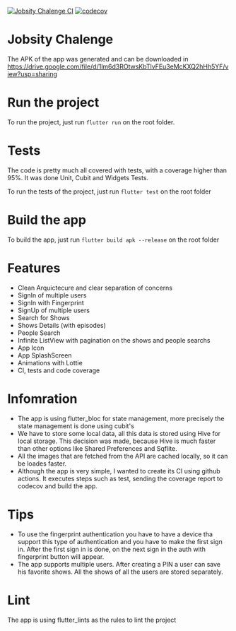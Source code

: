 [![Jobsity Chalenge CI](https://github.com/rodrigobastosv/jobsity_chalenge/actions/workflows/ci.yaml/badge.svg)](https://github.com/rodrigobastosv/jobsity_chalenge/actions/workflows/ci.yaml)
[![codecov](https://codecov.io/gh/rodrigobastosv/jobsity_chalenge/branch/main/graph/badge.svg?token=0SD58R3iwE)](https://codecov.io/gh/rodrigobastosv/jobsity_chalenge)

# Jobsity Chalenge
The APK of the app was generated and can be downloaded in https://drive.google.com/file/d/1lm6d3ROtwsKbTlvFEu3eMcKXQ2hHh5YF/view?usp=sharing

# Run the project
To run the project, just run `flutter run` on the root folder.

# Tests
The code is pretty much all covered with tests, with a coverage higher than 95%. It was done Unit, Cubit and Widgets Tests.

To run the tests of the project, just run `flutter test` on the root folder

# Build the app
To build the app, just run `flutter build apk --release` on the root folder

# Features
- Clean Arquictecure and clear separation of concerns
- SignIn of multiple users
- SignIn with Fingerprint
- SignUp of multiple users
- Search for Shows
- Shows Details (with episodes)
- People Search
- Infinite ListView with pagination on the shows and people searchs
- App Icon
- App SplashScreen
- Animations with Lottie
- CI, tests and code coverage

# Infomration
- The app is using flutter_bloc for state management, more precisely the state management is done using cubit's
- We have to store some local data, all this data is stored using Hive for local storage. This decision was made, because Hive is much faster than other options like Shared Preferences and Sqflite.
- All the images that are fetched from the API are cached locally, so it can be loades faster.
- Although the app is very simple, I wanted to create its CI using github actions. It executes steps such as test, sending the coverage report to codecov and build the app.

# Tips
- To use the fingerprint authentication you have to have a device tha support this type of authentication and you have to make the first sign in. After the first sign in is done, on the next sign in the auth with fingerprint button will appear.
- The app supports multiple users. After creating a PIN a user can save his favorite shows. All the shows of all the users are stored separately.

# Lint
The app is using flutter_lints as the rules to lint the project
